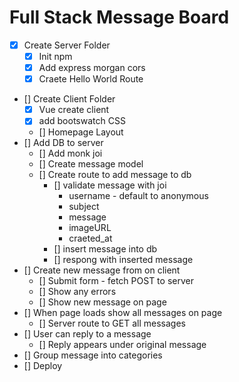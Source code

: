 # Full Stack Message Board

- [x] Create Server Folder
  - [x] Init npm
  - [x] Add express morgan cors
  - [x] Craete Hello World Route
- [] Create Client Folder
  - [x] Vue create client
  - [x] add bootswatch CSS
  - [] Homepage Layout
- [] Add DB to server
  - [] Add monk joi
  - [] Create message model
  - [] Create route to add message to db
    - [] validate message with joi
      - username - default to anonymous
      - subject
      - message
      - imageURL
      - craeted_at
    - [] insert message into db
    - [] respong with inserted message
- [] Create new message from on client
  - [] Submit form - fetch POST to server
  - [] Show any errors
  - [] Show new message on page
- [] When page loads show all messages on page
  - [] Server route to GET all messages
- [] User can reply to a message
  - [] Reply appears under original message
- [] Group message into categories
- [] Deploy
